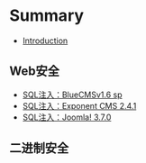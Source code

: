 # Summary

* [Introduction](README.md)

## Web安全

* [SQL注入：BlueCMSv1.6 sp](weban-quan/sqlzhu-ruff1a-bluecmsv1-6-sp.md)
* [SQL注入：Exponent CMS 2.4.1](weban-quan/sqlzhu-ru-ff1a-exponent-cms-2-4-1.md)
* [SQL注入：Joomla! 3.7.0 ](weban-quan/sqlzhu-ru-ff1a-joomla-3-7-0.md)

## 二进制安全

